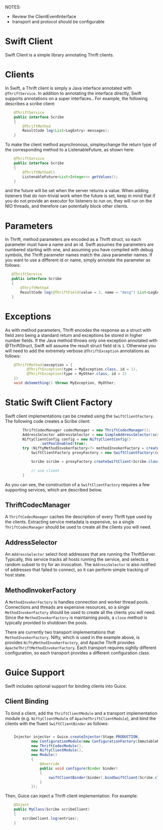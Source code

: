 NOTES:

* Review the ClientEventInterface
* transport and protocol should be configurable 

# Swift Client

Swift Client is a simple library annotating Thrift clients.

# Clients

In Swift, a Thrift client is simply a Java interface annotated with `@ThriftService`.  In 
addition to annotating the interface directly, Swift supports annotations on a super 
interfaces..  For example, the following describes a scribe client:
```java
    @ThriftService
    public interface Scribe
    {
        @ThriftMethod
        ResultCode log(List<LogEntry> messages);
    }
```
To make the client method asynchronous, simpleychange the return type of the
corresponding method to a ListenableFuture, as shown here:
```java
    @ThriftService
    public interface Scribe
    {
        @ThriftMethod()
        ListenableFuture<List<Integer>> getValues();
    }
```
and the future will be set when the server returns a value. When adding listeners that do
non-trivial work when the future is set, keep in mind that if you do not provide an
executor for listeners to run on, they will run on the NIO threads, and therefore can
potentially block other clients.


# Parameters

In Thrift, method parameters are encoded as a Thrift struct, so each parameter
must have a name and an id.  Swift assumes the parameters are numbered starting
with one, and assuming you have compiled with debug symbols, the Thrift
parameter names match the Java parameter names.  If you want to use a different
id or name, simply annotate the parameter as follows:
 ```java
    @ThriftService
    public interface Scribe
    {
        @ThriftMethod
        ResultCode log(@ThriftField(value = 3, name = "mesg") List<LogEntry> messages);
    }
```

# Exceptions

As with method parameters, Thrift encodes the response as a struct with field
zero being a standard return and exceptions be stored in higher number fields.
If the Java method throws only one exception annotated with @ThriftStruct,
Swift will assume the result struct field id is `1`.  Otherwise you will need to
add the extremely verbose `@ThriftException` annotations as follows:
```java
    @ThriftMethod(exception = {
          @ThriftException(type = MyException.class, id = 1),
          @ThriftException(type = MyOther.class, id = 2)
    })
    void doSomething() throws MyException, MyOther;
```

# Static Swift Client Factory

Swift client implementations can be created using the `SwiftClientFactory`.  The
following code creates a Scribe client:
```java
        ThriftCodecManager codecManager = new ThriftCodecManager();
        AddressSelector addressSelector = new SimpleAddressSelector(scribeHostAddreses);
        NiftyClientConfig config = new NiftyClientConfig()
                .setPoolEnabled(true);
        try (NiftyMethodInvokerFactory<?> methodInvokerFactory = createStaticNiftyMethodInvokerFactory(config)) {
            SwiftClientFactory proxyFactory = new SwiftClientFactory(codecManager, methodInvokerFactory, addressSelector);

            Scribe scribe = proxyFactory.createSwiftClient(Scribe.class).get();
            
            // use client
        }
```

As you can see, the construction of a `SwiftClientFactory` requires a few supporting 
services, which are described below.
  
## ThriftCodecManager

A `ThriftCodecManager` caches the description of every Thrift type used by the clients.  Extracting
service metadata is expensive, so a single `ThriftCodecManager` should be used to create
all the clients you will need.

## AddressSelector

An `AddressSelector` select host addresses that are running the ThriftServer.  Typically, 
this service tracks all hosts running the service, and selects a random subset to try for an 
invocation.  The `AddressSelector` is also notified of addresses that failed to connect, so 
it can perform simple tracking of host state.

## MethodInvokerFactory

A `MethodInvokerFactory` is handles connection and worker thread pools. Connections and
threads are expensive resources, so a single `MethodInvokerFactory` should be used to create
all the clients you will need.  Since the `MethodInvokerFactory` is maintaining pools, a `close`
method is typically provided to shutdown the pools.

There are currently two transport implementations that `MethodInvokerFactory`.  Nifty, which
is used in the example above, is provides `NiftyMethodInvokerFactory`, and Apache Thrift provides
`ApacheThriftMethodInvokerFactory`.  Each transport requires sightly different configuration, 
so each transport provides a different configuration class.

# Guice Support

Swift includes optional support for binding clients into Guice.

## Client Binding

To bind a client, add the `ThriftClientModule` and a transport implementation module (e.g.
`NiftyClientModule` of `ApacheThriftClientModule`), and bind the clients with the fluent 
`SwiftClientBinder` as follows:
```java

    Injector injector = Guice.createInjector(Stage.PRODUCTION,
            new ConfigurationModule(new ConfigurationFactory(ImmutableMap.<String, String>of())),
            new ThriftCodecModule(),
            new NiftyClientModule(),
            new Module()
            {
                @Override
                public void configure(Binder binder)
                {
                    swiftClientBinder(binder).bindSwiftClient(Scribe.class);
                }
            });
```

Then, Guice can inject a Thrift client implementation.  For example:
```java
    @Inject
    public MyClass(Scribe scribeClient)
    {
        scribeClient.log(entries);
    }
```

